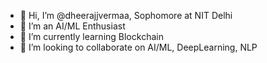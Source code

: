 - 👋 Hi, I’m @dheerajjvermaa, Sophomore at NIT Delhi
- 👀 I’m an AI/ML Enthusiast
- 🌱 I’m currently learning Blockchain
- 💞️ I’m looking to collaborate on AI/ML, DeepLearning, NLP
<!---
socio-path/socio-path is a ✨ special ✨ repository because its `README.md` (this file) appears on your GitHub profile.
You can click the Preview link to take a look at your changes.
--->
